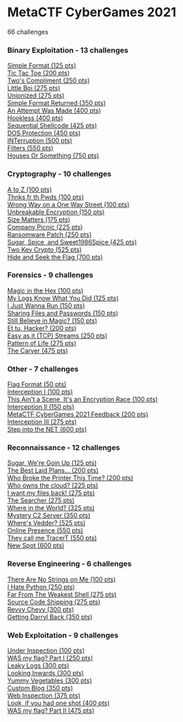 # MetaCTF CyberGames 2021
66 challenges

### Binary Exploitation - 13 challenges
[Simple Format (125 pts)](./Binary%20Exploitation.md#simple-format-125-pts)<br>
[Tic Tac Toe (200 pts)](./Binary%20Exploitation.md#tic-tac-toe-200-pts)<br>
[Two's Compliment (250 pts)](./Binary%20Exploitation.md#twos-compliment-250-pts)<br>
[Little Boi (275 pts)](./Binary%20Exploitation.md#little-boi-275-pts)<br>
[Unionized (275 pts)](./Binary%20Exploitation.md#unionized-275-pts)<br>
[Simple Format Returned (350 pts)](./Binary%20Exploitation.md#simple-format-returned-350-pts)<br>
[An Attempt Was Made (400 pts)](./Binary%20Exploitation.md#an-attempt-was-made-400-pts)<br>
[Hookless (400 pts)](./Binary%20Exploitation.md#hookless-400-pts)<br>
[Sequential Shellcode (425 pts)](./Binary%20Exploitation.md#sequential-shellcode-425-pts)<br>
[DOS Protection (450 pts)](./Binary%20Exploitation.md#dos-protection-450-pts)<br>
[INTerruption (500 pts)](./Binary%20Exploitation.md#interruption-500-pts)<br>
[Filters (550 pts)](./Binary%20Exploitation.md#filters-550-pts)<br>
[Houses Or Something (750 pts)](./Binary%20Exploitation.md#houses-or-something-750-pts)<br>

### Cryptography - 10 challenges
[A to Z (100 pts)](./Cryptography.md#a-to-z-100-pts)<br>
[Thnks fr th Pwds (100 pts)](./Cryptography.md#thnks-fr-th-pwds-100-pts)<br>
[Wrong Way on a One Way Street (100 pts)](./Cryptography.md#wrong-way-on-a-one-way-street-100-pts)<br>
[Unbreakable Encryption (150 pts)](./Cryptography.md#unbreakable-encryption-150-pts)<br>
[Size Matters (175 pts)](./Cryptography.md#size-matters-175-pts)<br>
[Company Picnic (225 pts)](./Cryptography.md#company-picnic-225-pts)<br>
[Ransomware Patch (250 pts)](./Cryptography.md#ransomware-patch-250-pts)<br>
[Sugar, Spice, and Sweet1986Spice (425 pts)](./Cryptography.md#sugar-spice-and-sweet1986spice-425-pts)<br>
[Two Key Crypto (525 pts)](./Cryptography.md#two-key-crypto-525-pts)<br>
[Hide and Seek the Flag (700 pts)](./Cryptography.md#hide-and-seek-the-flag-700-pts)<br>

### Forensics - 9 challenges
[Magic in the Hex (100 pts)](./Forensics.md#magic-in-the-hex-100-pts)<br>
[My Logs Know What You Did (125 pts)](./Forensics.md#my-logs-know-what-you-did-125-pts)<br>
[I Just Wanna Run (150 pts)](./Forensics.md#i-just-wanna-run-150-pts)<br>
[Sharing Files and Passwords (150 pts)](./Forensics.md#sharing-files-and-passwords-150-pts)<br>
[Still Believe in Magic? (150 pts)](./Forensics.md#still-believe-in-magic-150-pts)<br>
[Et tu, Hacker? (200 pts)](./Forensics.md#et-tu-hacker-200-pts)<br>
[Easy as it (TCP) Streams (250 pts)](./Forensics.md#easy-as-it-tcp-streams-250-pts)<br>
[Pattern of Life (275 pts)](./Forensics.md#pattern-of-life-275-pts)<br>
[The Carver (475 pts)](./Forensics.md#the-carver-475-pts)<br>

### Other - 7 challenges
[Flag Format (50 pts)](./Other.md#flag-format-50-pts)<br>
[Interception I (100 pts)](./Other.md#interception-i-100-pts)<br>
[This Ain't a Scene, It's an Encryption Race (100 pts)](./Other.md#this-aint-a-scene-its-an-encryption-race-100-pts)<br>
[Interception II (150 pts)](./Other.md#interception-ii-150-pts)<br>
[MetaCTF CyberGames 2021 Feedback (200 pts)](./Other.md#metactf-cybergames-2021-feedback-200-pts)<br>
[Interception III (275 pts)](./Other.md#interception-iii-275-pts)<br>
[Step into the NET (600 pts)](./Other.md#step-into-the-net-600-pts)<br>

### Reconnaissance - 12 challenges
[Sugar, We're Goin Up (125 pts)](./Reconnaissance.md#sugar-were-goin-up-125-pts)<br>
[The Best Laid Plans... (200 pts)](./Reconnaissance.md#the-best-laid-plans-200-pts)<br>
[Who Broke the Printer This Time? (200 pts)](./Reconnaissance.md#who-broke-the-printer-this-time-200-pts)<br>
[Who owns the cloud? (225 pts)](./Reconnaissance.md#who-owns-the-cloud-225-pts)<br>
[I want my files back! (275 pts)](./Reconnaissance.md#i-want-my-files-back-275-pts)<br>
[The Searcher (275 pts)](./Reconnaissance.md#the-searcher-275-pts)<br>
[Where in the World? (325 pts)](./Reconnaissance.md#where-in-the-world-325-pts)<br>
[Mystery C2 Server (350 pts)](./Reconnaissance.md#mystery-c2-server-350-pts)<br>
[Where's Vedder? (525 pts)](./Reconnaissance.md#wheres-vedder-525-pts)<br>
[Online Presence (550 pts)](./Reconnaissance.md#online-presence-550-pts)<br>
[They call me TracerT (550 pts)](./Reconnaissance.md#they-call-me-tracert-550-pts)<br>
[New Spot (600 pts)](./Reconnaissance.md#new-spot-600-pts)<br>

### Reverse Engineering - 6 challenges
[There Are No Strings on Me (100 pts)](./Reverse%20Engineering.md#there-are-no-strings-on-me-100-pts)<br>
[I Hate Python (250 pts)](./Reverse%20Engineering.md#i-hate-python-250-pts)<br>
[Far From The Weakest Shell (275 pts)](./Reverse%20Engineering.md#far-from-the-weakest-shell-275-pts)<br>
[Source Code Shipping (275 pts)](./Reverse%20Engineering.md#source-code-shipping-275-pts)<br>
[Revvy Chevy (300 pts)](./Reverse%20Engineering.md#revvy-chevy-300-pts)<br>
[Getting Darryl Back (350 pts)](./Reverse%20Engineering.md#getting-darryl-back-350-pts)<br>

### Web Exploitation - 9 challenges
[Under Inspection (100 pts)](./Web%20Exploitation.md#under-inspection-100-pts)<br>
[WAS my flag? Part I (250 pts)](./Web%20Exploitation.md#was-my-flag-part-i-250-pts)<br>
[Leaky Logs (300 pts)](./Web%20Exploitation.md#leaky-logs-300-pts)<br>
[Looking Inwards (300 pts)](./Web%20Exploitation.md#looking-inwards-300-pts)<br>
[Yummy Vegetables (300 pts)](./Web%20Exploitation.md#yummy-vegetables-300-pts)<br>
[Custom Blog (350 pts)](./Web%20Exploitation.md#custom-blog-350-pts)<br>
[Web Inspection (375 pts)](./Web%20Exploitation.md#web-inspection-375-pts)<br>
[Look, if you had one shot (400 pts)](./Web%20Exploitation.md#look-if-you-had-one-shot-400-pts)<br>
[WAS my flag? Part II (475 pts)](./Web%20Exploitation.md#was-my-flag-part-ii-475-pts)<br>
